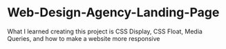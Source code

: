 # Web-Design-Agency-Landing-Page
What I learned creating this project is CSS Display, CSS Float, Media Queries, and how to make a website more responsive

